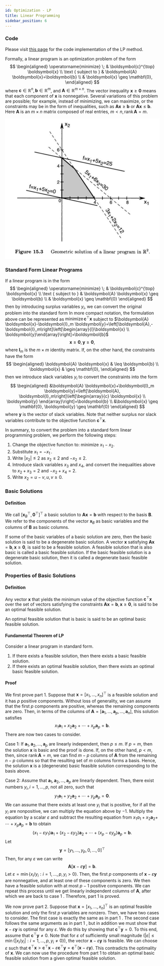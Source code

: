 ```yaml
---
id: Optimization - LP
title: Linear Programming
sidebar_position: 6
---
```


### Code

Please visit [this page](/docs/Code/Optimization/Code%20-%20LP) for the code implementation of the LP method.

Formally, a linear program is an optimization problem of the form
$$
\begin{aligned}
\operatorname{minimize} \; & \boldsymbol{c}^{\top} \boldsymbol{x} \\
\text { subject to } & \boldsymbol{A} \boldsymbol{x}=\boldsymbol{b} \\
& \boldsymbol{x} \geq \mathbf{0},
\end{aligned}
$$
where $\boldsymbol{c} \in \mathbb{R}^n, \boldsymbol{b} \in \mathbb{R}^m$, and $\boldsymbol{A} \in \mathbb{R}^{m \times n}$. The vector inequality $\boldsymbol{x} \geq \mathbf{0}$ means that each component of $\boldsymbol{x}$ is nonnegative. Several variations of this problem are possible; for example, instead of minimizing, we can maximize, or the constraints may be in the form of inequalities, such as $\boldsymbol{A} \boldsymbol{x} \geq \boldsymbol{b}$ or $\boldsymbol{A} \boldsymbol{x} \leq \boldsymbol{b}$. Here $\boldsymbol{A}$ is an $m \times n$ matrix composed of real entries, $m<n, \operatorname{rank} \boldsymbol{A}=m$.

![](/img/Optimization/LP.png)

### Standard Form Linear Programs

If a linear program is in the form
$$
\begin{aligned}
\operatorname{minimize} \; & \boldsymbol{c}^{\top} \boldsymbol{x} \\
\text { subject to } & \boldsymbol{A} \boldsymbol{x} \geq \boldsymbol{b} \\
& \boldsymbol{x} \geq \mathbf{0}
\end{aligned}
$$
then by introducing surplus variables $y_i$, we can convert the original problem into the standard form
In more compact notation, the formulation above can be represented as $\operatorname{minimize} \boldsymbol{c}^{\top} \boldsymbol{x}$
subject to $\boldsymbol{A} \boldsymbol{x}-\boldsymbol{I}_m \boldsymbol{y}=\left[\boldsymbol{A},-\boldsymbol{I}_m\right]\left[\begin{array}{l}\boldsymbol{x} \\ \boldsymbol{y}\end{array}\right]=\boldsymbol{b}$
$$
\boldsymbol{x} \geq \mathbf{0}, \boldsymbol{y} \geq \mathbf{0},
$$
where $\boldsymbol{I}_m$ is the $m \times m$ identity matrix.
If, on the other hand, the constraints have the form
$$
\begin{aligned}
\boldsymbol{A} \boldsymbol{x} & \leq \boldsymbol{b} \\
\boldsymbol{x} & \geq \mathbf{0},
\end{aligned}
$$
then we introduce slack variables $y_i$ to convert the constraints into the form
$$
\begin{aligned}
&\boldsymbol{A} \boldsymbol{x}+\boldsymbol{I}_m \boldsymbol{y}=\left[\boldsymbol{A}, \boldsymbol{I}_m\right]\left[\begin{array}{c}
\boldsymbol{x} \\
\boldsymbol{y}
\end{array}\right]=\boldsymbol{b} \\
&\boldsymbol{x} \geq \mathbf{0}, \boldsymbol{y} \geq \mathbf{0}
\end{aligned}
$$
where $\boldsymbol{y}$ is the vector of slack variables. Note that neither surplus nor slack variables contribute to the objective function $\boldsymbol{c}^{\top} \boldsymbol{x}$.

In summary, to convert the problem into a standard form linear programming problem, we perform the following steps:
1. Change the objective function to: minimize $x_1-x_2$.
2. Substitute $x_1=-x_1^{\prime}$.
3. Write $\left|x_2\right| \leq 2$ as $x_2 \leq 2$ and $-x_2 \leq 2$.
4. Introduce slack variables $x_3$ and $x_4$, and convert the inequalities above to $x_2+x_3=2$ and $-x_2+x_4=2$.
5. Write $x_2=u-v, u, v \geq 0$.

### Basic Solutions

#### Definition

We call $\left[\boldsymbol{x}_B^{\top}, \boldsymbol{0}^{\top}\right]^{\top}$ a basic solution to $\boldsymbol{A x}=\boldsymbol{b}$ with respect to the basis $\boldsymbol{B}$. We refer to the components of the vector $\boldsymbol{x}_B$ as basic variables and the columns of $\boldsymbol{B}$ as basic columns.

If some of the basic variables of a basic solution are zero, then the basic solution is said to be a degenerate basic solution.
A vector $\boldsymbol{x}$ satisfying $\boldsymbol{A} \boldsymbol{x}=\boldsymbol{b}, \boldsymbol{x} \geq \mathbf{0}$, is said to be a feasible solution. A feasible solution that is also basic is called a basic feasible solution. If the basic feasible solution is a degenerate basic solution, then it is called a degenerate basic feasible solution.

### Properties of Basic Solutions

#### Definition

Any vector $\boldsymbol{x}$ that yields the minimum value of the objective function $\boldsymbol{c}^{\top} \boldsymbol{x}$ over the set of vectors satisfying the constraints $\boldsymbol{A} \boldsymbol{x}=\boldsymbol{b}, \boldsymbol{x} \geq \mathbf{0}$, is said to be an optimal feasible solution.

An optimal feasible solution that is basic is said to be an optimal basic feasible solution.

#### Fundamental Theorem of LP

Consider a linear program in standard form.
1. If there exists a feasible solution, then there exists a basic feasible solution.
2. If there exists an optimal feasible solution, then there exists an optimal basic feasible solution.

#### Proof

We first prove part 1. Suppose that $\boldsymbol{x}=\left[x_1, \ldots, x_n\right]^{\top}$ is a feasible solution and it has $p$ positive components. Without loss of generality, we can assume that the first $p$ components are positive, whereas the remaining components are zero. Then, in terms of the columns of $\boldsymbol{A}=\left[\boldsymbol{a}_1, \ldots, \boldsymbol{a}_p, \ldots, \boldsymbol{a}_n\right]$, this solution satisfies
$$
x_1 \boldsymbol{a}_1+x_2 \boldsymbol{a}_2+\cdots+x_p \boldsymbol{a}_p=\boldsymbol{b} .
$$
There are now two cases to consider.

Case 1: If $\boldsymbol{a}_1, \boldsymbol{a}_2, \ldots, \boldsymbol{a}_p$ are linearly independent, then $p \leq m$. If $p=m$, then the solution $\boldsymbol{x}$ is basic and the proof is done. If, on the other hand, $p<m$, then, since $\operatorname{rank} \boldsymbol{A}=m$, we can find $m-p$ columns of $\boldsymbol{A}$ from the remaining $n-p$ columns so that the resulting set of $m$ columns forms a basis. Hence, the solution $\boldsymbol{x}$ is a (degenerate) basic feasible solution corresponding to the basis above.

Case 2: Assume that $\boldsymbol{a}_1, \boldsymbol{a}_2, \ldots, \boldsymbol{a}_p$ are linearly dependent. Then, there exist numbers $y_i, i=1, \ldots, p$, not all zero, such that
$$
y_1 \boldsymbol{a}_1+y_2 \boldsymbol{a}_2+\cdots+y_p \boldsymbol{a}_p=\mathbf{0} .
$$
We can assume that there exists at least one $y_i$ that is positive, for if all the $y_i$ are nonpositive, we can multiply the equation above by $-1$. Multiply the equation by a scalar $\varepsilon$ and subtract the resulting equation from $x_1 a_1+x_2 \boldsymbol{a}_2+$ $\cdots+x_p \boldsymbol{a}_p=\boldsymbol{b}$ to obtain
$$
\left(x_1-\varepsilon y_1\right) \boldsymbol{a}_1+\left(x_2-\varepsilon y_2\right) \boldsymbol{a}_2+\cdots+\left(x_p-\varepsilon y_p\right) \boldsymbol{a}_p=\boldsymbol{b} .
$$
Let
$$
\boldsymbol{y}=\left[y_1, \ldots, y_p, 0, \ldots, 0\right]^{\top}
$$
Then, for any $\varepsilon$ we can write
$$
\boldsymbol{A}[\boldsymbol{x}-\varepsilon \boldsymbol{y}]=\boldsymbol{b} .
$$
Let $\varepsilon=\min \left\{x_i / y_i: i=1, \ldots, p, y_i>0\right\}$. Then, the first $p$ components of $\boldsymbol{x}-\varepsilon \boldsymbol{y}$ are nonnegative, and at least one of these components is zero. We then have a feasible solution with at most $p-1$ positive components. We can repeat this process until we get linearly independent columns of $\boldsymbol{A}$, after which we are back to case 1 . Therefore, part 1 is proved.

We now prove part 2. Suppose that $\boldsymbol{x}=\left[x_1, \ldots, x_n\right]^{\top}$ is an optimal feasible solution and only the first $p$ variables are nonzero. Then, we have two cases to consider. The first case is exactly the same as in part 1 . The second case follows the same arguments as in part 1 , but in addition we must show that $\boldsymbol{x}-\varepsilon \boldsymbol{y}$ is optimal for any $\varepsilon$. We do this by showing that $\boldsymbol{c}^{\top} \boldsymbol{y}=0$. To this end, assume that $\boldsymbol{c}^{\top} \boldsymbol{y} \neq 0$. Note that for $\varepsilon$ of sufficiently small magnitude $\left(|\varepsilon| \leq \min \left\{\left|x_i / y_i\right|: i=1, \ldots, p, y_i \neq 0\right\}\right)$, the vector $\boldsymbol{x}-\varepsilon \boldsymbol{y}$ is feasible. We can choose $\varepsilon$ such that $\boldsymbol{c}^{\top} \boldsymbol{x}>\boldsymbol{c}^{\top} \boldsymbol{x}-\varepsilon \boldsymbol{c}^{\top} \boldsymbol{y}=\boldsymbol{c}^{\top}(\boldsymbol{x}-\varepsilon \boldsymbol{y})$. This contradicts the optimality of $\boldsymbol{x}$. We can now use the procedure from part 1 to obtain an optimal basic feasible solution from a given optimal feasible solution.